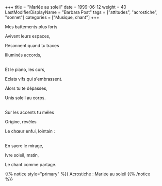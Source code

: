+++
title = "Mariée au soleil"
date = 1999-06-12
weight = 40
LastModifierDisplayName = "Barbara Post"
tags = ["attitudes", "acrostiche", "sonnet"]
categories = ["Musique, chant"]
+++

Mes battements plus forts

Avivent leurs espaces,

Résonnent quand tu traces

Illuminés accords,

 \
Et le piano, les cors,

Eclats vifs qui s'embrassent.

Alors tu te dépasses,

Unis soleil au corps.

 \
Sur les accents tu mêles

Origine, révèles

Le chœur enfui, lointain :

 \
En sacre le mirage,

Ivre soleil, matin,

Le chant comme partage.

{{% notice style="primary" %}}
Acrostiche : Mariée au soleil
{{% /notice %}}
